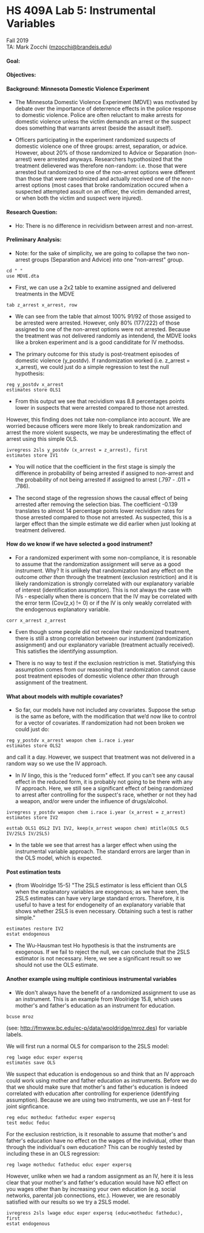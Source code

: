 # HS 409A Lab 5: Instrumental Variables
Fall 2019  
TA: Mark Zocchi (mzocchi@brandeis.edu)  

#### Goal:

#### Objectives: 

#### Background: Minnesota Domestic Violence Experiment
* The Minnesota Domestic Violence Experiment (MDVE) was motivated by debate over the importance of deterrence effects in the police response to domestic violence. Police are often reluctant to make arrests for domestic violence unless the victim demands an arrest or the suspect does something that warrants arrest (beside the assault itself).

* Officers participating in the experiment randomized suspects of domestic violence one of three groups: arrest, separation, or advice. However, about 20% of those randomized to Advice or Separation (non-arrest) were arrested anyways. Researchers hypothosized that the treatment delievered was therefore non-random: i.e. those that were arrested but randomized to one of the non-arrest options were different than those that were ranodmized and actually received one of the non-arrest options (most cases that broke randomization occured when a suspected attempted assult on an officer, the victim demanded arrest, or when both the victim and suspect were injured).

#### Research Question:
* Ho: There is no difference in recividism between arrest and non-arrest.

#### Preliminary Analysis:
* Note: for the sake of simplicity, we are going to collapse the two non-arrest groups (Separation and Advice) into one "non-arrest" group.

```
cd " " 
use MDVE.dta
```
* First, we can use a 2x2 table to examine assigned and delivered treatments in the MDVE
```
tab z_arrest x_arrest, row
```
* We can see from the table that almost 100% 91/92 of those assiged to be arrested were arrested. However, only 80% (177/222) of those assigned to one of the non-arrest options were not arrested. Because the treatment was not delivered randomly as intendend, the MDVE looks like a broken experiment and is a good candiditate for IV methodss.

* The primary outcome for this study is post-treatment episodes of domestic violence (y_postdv). If randomization worked (i.e. z_arrest = x_arrest), we could just do a simple regression to test the null hypothesis:
```
reg y_postdv x_arrest
estimates store OLS1
```
* From this output we see that recividism was 8.8 percentages points lower in suspects that were arrested compared to those not arrested.

However, this finding does not take non-compliance into account. We are worried because officers were more likely to break randomization and arrest the more violent suspects, we may be underestimating the effect of arrest using this simple OLS.

```
ivregress 2sls y_postdv (x_arrest = z_arrest), first
estimates store IV1
```
* You will notice that the coefficient in the first stage is simply the difference in probability of being arrested if assigned to non-arrest and the probability of not being arrested if assigned to arrest (.797 - .011 = .786).

* The second stage of the regression shows the causal effect of being arrested after removing the selection bias. The coefficient -0.139 translates to almost 14 percentage points lower recividism rates for those arrested compared to those not arrested. As suspected, this is a larger effect than the simple estimate we did earlier when just looking at treatment delivered.

#### How do we know if we have selected a good instrument?

* For a randomized experiment with some non-compliance, it is resonable to assume that the randomization assignment will serve as a good instrument. Why? It is unlikely that randomization had any effect on the outcome *other than* through the treatment (exclusion restriction) and it is likely randomization is strongly correlated with our explanatory variable of interest (identification assumption). This is not always the case with IVs - especially when there is concern that the IV may be correlated with the error term (Cov(z,x) != 0) or if the IV is only weakly correlated with the endogenous explanatory variable.

```
corr x_arrest z_arrest 
```
* Even though some people did not receive their randomized treatment, there is still a strong correlation between our instument (randomization assignment) and our explanatory variable (treatment actually received). This satisfies the identifying assumption. 

* There is no way to test if the exclusion restriction is met. Statisfying this assumption comes from our reasoning that randomization cannot cause post treatment episodes of domestic violence *other than* through assignment of the treatment.

#### What about models with multiple covariates?
* So far, our models have not included any covariates. Suppose the setup is the same as before, with the modification that we’d now
like to control for a vector of covariates. If randomization had not been broken we could just do:
```
reg y_postdv x_arrest weapon chem i.race i.year
estimates store OLS2
```
and call it a day. However, we suspect that treatment was not delivered in a random way so we use the IV approach. 

* In IV lingo, this is the "reduced form" effect. If you can't see any causal effect in the reduced form, it is probably not going to be there with any IV approach. Here, we still see a significant effect of being randomized to arrest after controlling for the suspect's race, whether or not they had a weapon, and/or were under the influence of drugs/alcohol. 

```
ivregress y_postdv weapon chem i.race i.year (x_arrest = z_arrest)
estimates store IV2

esttab OLS1 OSL2 IV1 IV2, keep(x_arrest weapon chem) mtitle(OLS OLS IV/2SLS IV/2SLS)
```
* In the table we see that arrest has a larger effect when using the instrumental variable approach. The standard errors are larger than in the OLS model, which is expected. 

#### Post estimation tests
* (from Woolridge 15-5) "The 2SLS estimator is less efficient than OLS when the explanatory variables are exogenous; as we
have seen, the 2SLS estimates can have very large standard errors. Therefore, it is useful to have a test for endogeneity of an explanatory variable that shows whether 2SLS is even necessary. Obtaining such a test is rather simple."

```
estimates restore IV2
estat endogenous
```
* The Wu-Hausman test Ho hypothesis is that the instruments are exogenous. If we fail to reject the null, we can conclude that the 2SLS estimator is not necessary. Here, we see a significant result so we should not use the OLS estimate.

#### Another example using multiple continious instrumental variables

* We don't always have the benefit of a randomized assignment to use as an instrument. This is an example from Woolridge 15.8, which uses mother's and father's education as an instrument for education.
```
bcuse mroz
```
(see: http://fmwww.bc.edu/ec-p/data/wooldridge/mroz.des) for variable labels.

We will first run a normal OLS for comparison to the 2SLS model:
```
reg lwage educ exper expersq
estimates save OLS
```
We suspect that education is endogenous so and think that an IV approach could work using mother and father education as instruments. Before we do that we should make sure that mother's and father's education is indeed correlated with education after controlling for experience (identifying assumption). Because we are using two instruments, we use an F-test for joint signficance.
```
reg educ motheduc fatheduc exper expersq
test meduc feduc
```
For the exclusion restriction, is it resonable to assume that mother's and father's education have no effect on the wages of the individual, other than through the individual's own education? This can be roughly tested by including these in an OLS regression:
```
reg lwage motheduc fatheduc educ exper expersq
```
However, unlike when we had a random assignment as an IV, here it is less clear that your mother's and father's education would have NO effect on you wages other than by increasing your own education (e.g. social networks, parental job connections, etc.). However, we are resonably satisfied with our results so we try a 2SLS model. 

```
ivregress 2sls lwage educ exper expersq (educ=motheduc fatheduc), first
estat endogenous
```


















